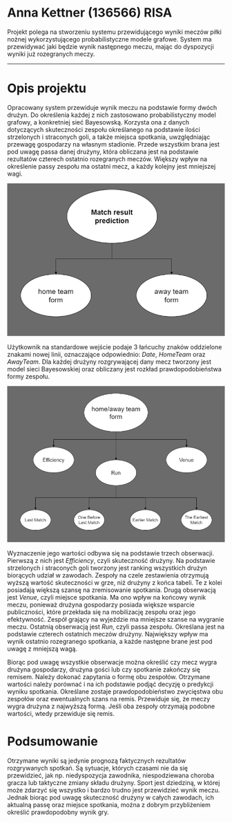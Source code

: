 # Anna Kettner (136566) RISA

Projekt polega na stworzeniu systemu przewidującego wyniki meczów piłki nożnej wykorzystującego probabilistyczne modele grafowe. System ma przewidywać jaki będzie wynik następnego meczu, mając do dyspozycji wyniki już rozegranych meczy.

---

# Opis projektu

Opracowany system przewiduje wynik meczu na podstawie formy dwóch drużyn. Do określenia każdej z nich zastosowano probabilistyczny model grafowy, a konkretniej sieć Bayesowską. Korzysta ona z danych dotyczących skuteczności zespołu określanego na podstawie ilości strzelonych i straconych goli, a także miejsca spotkania, uwzględniając przewagę gospodarzy na własnym stadionie. Przede wszystkim brana jest pod uwagę passa danej drużyny, która obliczana jest na podstawie rezultatów czterech ostatnio rozegranych meczów. Większy wpływ na określenie passy zespołu ma ostatni mecz, a każdy kolejny jest mniejszej wagi.

![Graph1](football/siwr.png)

Użytkownik na standardowe wejście podaje 3 łańcuchy znaków oddzielone znakami nowej linii, oznaczające odpowiednio: *Date*, *HomeTeam* oraz *AwayTeam*. Dla każdej drużyny rozgrywającej dany mecz tworzony jest model sieci Bayesowskiej oraz obliczany jest rozkład prawdopodobieństwa formy zespołu.

![Graph2](football/siwr_net.png)

Wyznaczenie jego wartości odbywa się na podstawie trzech obserwacji. Pierwszą z nich jest *Efficiency*, czyli skuteczność drużyny. Na podstawie strzelonych i straconych goli tworzony jest ranking wszystkich drużyn biorących udział w zawodach. Zespoły na czele zestawienia otrzymują wyższą wartość skuteczności w grze, niż drużyny z końca tabeli. Te z kolei posiadają większą szansę na zremisowanie spotkania. Drugą obserwacją jest *Venue*, czyli miejsce spotkania. Ma ono wpływ na końcowy wynik meczu, ponieważ drużyna gospodarzy posiada większe wsparcie publiczności, które przekłada się na mobilizację zespołu oraz jego efektywność. Zespół grający na wyjeździe ma mniejsze szanse na wygranie meczu. Ostatnią obserwacją jest *Run*, czyli passa zespołu. Określana jest na podstawie czterech ostatnich meczów drużyny. Największy wpływ ma wynik ostatnio rozegranego spotkania, a każde następne brane jest pod uwagę z mniejszą wagą. 

Biorąc pod uwagę wszystkie obserwacje można określić czy mecz wygra drużyna gospodarzy, drużyna gości lub czy spotkanie zakończy się remisem. Należy dokonać zapytania o formę obu zespołów. Otrzymane wartości należy porównać i na ich podstawie podjąć decyzję o predykcji wyniku spotkania. Określane zostaje prawdopodobieństwo zwycięstwa obu zespołów oraz ewentualnych szans na remis. Przewiduje się, że meczy wygra drużyna z najwyższą formą. Jeśli oba zespoły otrzymają podobne wartości, wtedy przewiduje się remis.


# Podsumowanie

Otrzymane wyniki są jedynie prognozą faktycznych rezultatów rozgrywanych spotkań. Są sytuacje, których czasami nie da się przewidzieć, jak np. niedyspozycja zawodnika, niespodziewana choroba gracza lub taktyczne zmiany składu drużyny. Sport jest dziedziną, w której może zdarzyć się wszystko i bardzo trudno jest przewidzieć wynik meczu. Jednak biorąc pod uwagę skuteczność drużyny w całych zawodach, ich aktualną passę oraz miejsce spotkania, można z dobrym przybliżeniem określić prawdopodobny wynik gry.
